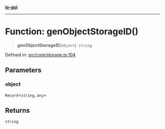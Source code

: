 [**io-gui**](../README.md)

***

# Function: genObjectStorageID()

> **genObjectStorageID**(`object`): `string`

Defined in: [src/core/storage.ts:104](https://github.com/io-gui/io/blob/main/src/core/storage.ts#L104)

## Parameters

### object

`Record`\<`string`, `any`\>

## Returns

`string`
